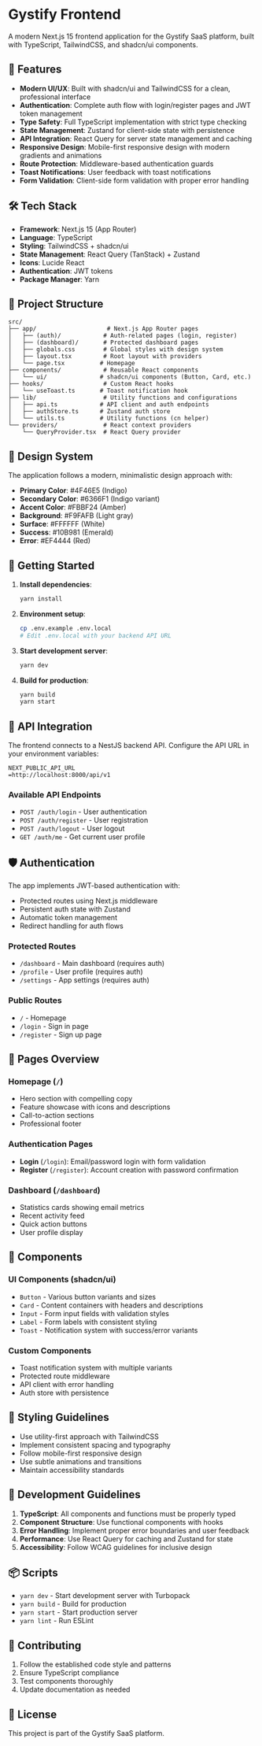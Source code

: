 # Gystify Frontend

A modern Next.js 15 frontend application for the Gystify SaaS platform, built with TypeScript, TailwindCSS, and shadcn/ui components.

## 🚀 Features

- **Modern UI/UX**: Built with shadcn/ui and TailwindCSS for a clean, professional interface
- **Authentication**: Complete auth flow with login/register pages and JWT token management
- **Type Safety**: Full TypeScript implementation with strict type checking
- **State Management**: Zustand for client-side state with persistence
- **API Integration**: React Query for server state management and caching
- **Responsive Design**: Mobile-first responsive design with modern gradients and animations
- **Route Protection**: Middleware-based authentication guards
- **Toast Notifications**: User feedback with toast notifications
- **Form Validation**: Client-side form validation with proper error handling

## 🛠 Tech Stack

- **Framework**: Next.js 15 (App Router)
- **Language**: TypeScript
- **Styling**: TailwindCSS + shadcn/ui
- **State Management**: React Query (TanStack) + Zustand
- **Icons**: Lucide React
- **Authentication**: JWT tokens
- **Package Manager**: Yarn

## 📁 Project Structure

```
src/
├── app/                    # Next.js App Router pages
│   ├── (auth)/            # Auth-related pages (login, register)
│   ├── (dashboard)/       # Protected dashboard pages
│   ├── globals.css        # Global styles with design system
│   ├── layout.tsx         # Root layout with providers
│   └── page.tsx          # Homepage
├── components/            # Reusable React components
│   └── ui/               # shadcn/ui components (Button, Card, etc.)
├── hooks/                 # Custom React hooks
│   └── useToast.ts       # Toast notification hook
├── lib/                   # Utility functions and configurations
│   ├── api.ts            # API client and auth endpoints
│   ├── authStore.ts      # Zustand auth store
│   └── utils.ts          # Utility functions (cn helper)
└── providers/             # React context providers
    └── QueryProvider.tsx  # React Query provider
```

## 🎨 Design System

The application follows a modern, minimalistic design approach with:

- **Primary Color**: #4F46E5 (Indigo)
- **Secondary Color**: #6366F1 (Indigo variant)
- **Accent Color**: #FBBF24 (Amber)
- **Background**: #F9FAFB (Light gray)
- **Surface**: #FFFFFF (White)
- **Success**: #10B981 (Emerald)
- **Error**: #EF4444 (Red)

## 🚦 Getting Started

1. **Install dependencies**:

   ```bash
   yarn install
   ```

2. **Environment setup**:

   ```bash
   cp .env.example .env.local
   # Edit .env.local with your backend API URL
   ```

3. **Start development server**:

   ```bash
   yarn dev
   ```

4. **Build for production**:
   ```bash
   yarn build
   yarn start
   ```

## 🔗 API Integration

The frontend connects to a NestJS backend API. Configure the API URL in your environment variables:

```env
NEXT_PUBLIC_API_URL
=http://localhost:8000/api/v1
```

### Available API Endpoints

- `POST /auth/login` - User authentication
- `POST /auth/register` - User registration
- `POST /auth/logout` - User logout
- `GET /auth/me` - Get current user profile

## 🛡 Authentication

The app implements JWT-based authentication with:

- Protected routes using Next.js middleware
- Persistent auth state with Zustand
- Automatic token management
- Redirect handling for auth flows

### Protected Routes

- `/dashboard` - Main dashboard (requires auth)
- `/profile` - User profile (requires auth)
- `/settings` - App settings (requires auth)

### Public Routes

- `/` - Homepage
- `/login` - Sign in page
- `/register` - Sign up page

## 📱 Pages Overview

### Homepage (`/`)

- Hero section with compelling copy
- Feature showcase with icons and descriptions
- Call-to-action sections
- Professional footer

### Authentication Pages

- **Login** (`/login`): Email/password login with form validation
- **Register** (`/register`): Account creation with password confirmation

### Dashboard (`/dashboard`)

- Statistics cards showing email metrics
- Recent activity feed
- Quick action buttons
- User profile display

## 🎯 Components

### UI Components (shadcn/ui)

- `Button` - Various button variants and sizes
- `Card` - Content containers with headers and descriptions
- `Input` - Form input fields with validation styles
- `Label` - Form labels with consistent styling
- `Toast` - Notification system with success/error variants

### Custom Components

- Toast notification system with multiple variants
- Protected route middleware
- API client with error handling
- Auth store with persistence

## 🎨 Styling Guidelines

- Use utility-first approach with TailwindCSS
- Implement consistent spacing and typography
- Follow mobile-first responsive design
- Use subtle animations and transitions
- Maintain accessibility standards

## 🔧 Development Guidelines

1. **TypeScript**: All components and functions must be properly typed
2. **Component Structure**: Use functional components with hooks
3. **Error Handling**: Implement proper error boundaries and user feedback
4. **Performance**: Use React Query for caching and Zustand for state
5. **Accessibility**: Follow WCAG guidelines for inclusive design

## 📦 Scripts

- `yarn dev` - Start development server with Turbopack
- `yarn build` - Build for production
- `yarn start` - Start production server
- `yarn lint` - Run ESLint

## 🤝 Contributing

1. Follow the established code style and patterns
2. Ensure TypeScript compliance
3. Test components thoroughly
4. Update documentation as needed

## 📄 License

This project is part of the Gystify SaaS platform.
